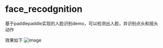 # face_recodgnition
基于paddlepaddle实现的人脸识别demo，可以检测出人脸，并识别点头和摇头动作

效果如下
![image](https://github.com/Arrowarcher/face_recodgnition/image/face.gif ) 
